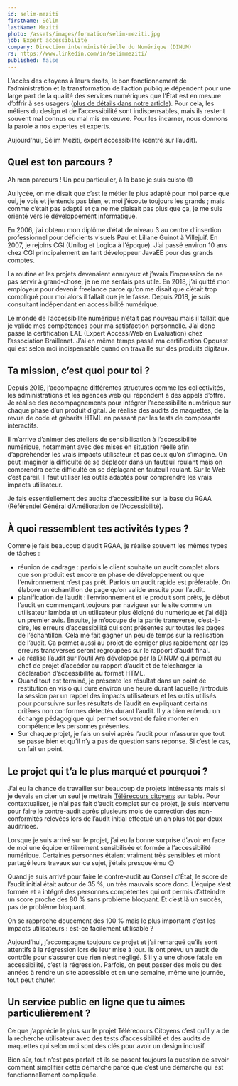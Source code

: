```yaml
---
id: selim-meziti
firstName: Sélim
lastName: Meziti
photo: /assets/images/formation/selim-meziti.jpg
job: Expert accessibilité 
company: Direction interministérielle du Numérique (DINUM)
rs: https://www.linkedin.com/in/selimmeziti/
published: false
---
```


<p class="fr-text--lead">L’accès des citoyens à leurs droits, le bon fonctionnement de l’administration et la transformation de l’action publique dépendent pour une large part de la qualité des services numériques que l’État est en mesure d’offrir à ses usagers (<a href="/articles/2024-04-29-nos-experts-ont-la-parole/">plus de détails dans notre article</a>). Pour cela, les métiers du design et de l’accessibilité sont indispensables, mais ils restent souvent mal connus ou mal mis en œuvre. Pour les incarner, nous donnons la parole à nos expertes et experts.</p>

<p class="fr-text--lead">Aujourd'hui, Sélim Meziti, expert accessibilité (centré sur l’audit).</p>

<h2 class="fr-h6">Quel est ton parcours&nbsp;?</h2>

Ah mon parcours&nbsp;! Un peu particulier, à la base je suis cuisto&nbsp;😊

Au lycée, on me disait que c&rsquo;est le métier le plus adapté pour moi parce que oui, je vois et j&rsquo;entends pas bien, et moi j&rsquo;écoute toujours les grands&nbsp;; mais comme c&rsquo;était pas adapté et ça ne me plaisait pas plus que ça, je me suis orienté vers le développement informatique.

En 2006, j&rsquo;ai obtenu mon diplôme d&rsquo;état de niveau 3 au centre d&rsquo;insertion professionnel pour déficients visuels Paul et Liliane Guinot à Villejuif. En 2007, je rejoins CGI (Unilog et Logica à l&rsquo;époque). J&rsquo;ai passé environ 10 ans chez CGI principalement en tant développeur JavaEE pour des grands comptes.

La routine et les projets devenaient ennuyeux et j&rsquo;avais l&rsquo;impression de ne pas servir à grand-chose, je ne me sentais pas utile. En 2018, j&rsquo;ai quitté mon employeur pour devenir freelance parce qu&rsquo;on me disait que c&rsquo;était trop compliqué pour moi alors il fallait que je le fasse. Depuis 2018, je suis consultant indépendant en accessibilité numérique.

Le monde de l&rsquo;accessibilité numérique n&rsquo;était pas nouveau mais il fallait que je valide mes compétences pour ma satisfaction personnelle. J&rsquo;ai donc passé la certification EAE (Expert AccessiWeb en Évaluation) chez l&rsquo;association Braillenet. J&rsquo;ai en même temps passé ma certification Opquast qui est selon moi indispensable quand on travaille sur des produits digitaux.

<h2 class="fr-h6">Ta mission, c’est quoi pour toi&nbsp;?</h2>

Depuis 2018, j&rsquo;accompagne différentes structures comme les collectivités, les administrations et les agences web qui répondent à des appels d&rsquo;offre. Je réalise des accompagnements pour intégrer l&rsquo;accessibilité numérique sur chaque phase d&rsquo;un produit digital. Je réalise des audits de maquettes, de la revue de code et gabarits HTML en passant par les tests de composants interactifs.

Il m&rsquo;arrive d&rsquo;animer des ateliers de sensibilisation à l&rsquo;accessibilité numérique, notamment avec des mises en situation réelle afin d&rsquo;appréhender les vrais impacts utilisateur et pas ceux qu&rsquo;on s&rsquo;imagine. On peut imaginer la difficulté de se déplacer dans un fauteuil roulant mais on comprendra cette difficulté en se déplaçant en fauteuil roulant. Sur le Web c&rsquo;est pareil. Il faut utiliser les outils adaptés pour comprendre les vrais impacts utilisateur.

Je fais essentiellement des audits d&rsquo;accessibilité sur la base du RGAA (Référentiel Général d&rsquo;Amélioration de l&rsquo;Accessibilité).

<h2 class="fr-h6">À quoi ressemblent tes activités types&nbsp;?</h2>

Comme je fais beaucoup d&rsquo;audit RGAA, je réalise souvent les mêmes types de tâches&nbsp;:

- réunion de cadrage&nbsp;: parfois le client souhaite un audit complet alors que son produit est encore en phase de développement ou que l&rsquo;environnement n&rsquo;est pas prêt. Parfois un audit rapide est préférable. On élabore un échantillon de page qu&rsquo;on valide ensuite pour l&rsquo;audit.
- planification de l&rsquo;audit&nbsp;: l&rsquo;environnement et le produit sont prêts, je début l&rsquo;audit en commençant toujours par naviguer sur le site comme un utilisateur lambda et un utilisateur plus éloigné du numérique et j&rsquo;ai déjà un premier avis. Ensuite, je m&rsquo;occupe de la partie transverse, c&rsquo;est-à-dire, les erreurs d&rsquo;accessibilité qui sont présentes sur toutes les pages de l&rsquo;échantillon. Cela me fait gagner un peu de temps sur la réalisation de l&rsquo;audit. Ça permet aussi au projet de corriger plus rapidement car les erreurs transverses seront regroupées sur le rapport d&rsquo;audit final.
- Je réalise l&rsquo;audit sur l&rsquo;outil <a href="https://ara.numerique.gouv.fr/">Ara</a> développé par la DINUM qui permet au chef de projet d&rsquo;accéder au rapport d&rsquo;audit et de télécharger la déclaration d&rsquo;accessibilité au format HTML.
- Quand tout est terminé, je présente les résultat dans un point de restitution en visio qui dure environ une heure durant laquelle j&rsquo;introduis la session par un rappel des impacts utilisateurs et les outils utilisés pour poursuivre sur les résultats de l&rsquo;audit en expliquant certains critères non conformes détectés durant l&rsquo;audit. Il y a bien entendu un échange pédagogique qui permet souvent de faire monter en compétence les personnes présentes.
- Sur chaque projet, je fais un suivi après l&rsquo;audit pour m&rsquo;assurer que tout se passe bien et qu&rsquo;il n&rsquo;y a pas de question sans réponse. Si c&rsquo;est le cas, on fait un point.

<h2 class="fr-h6">Le projet qui t’a le plus marqué et pourquoi&nbsp;?</h2>

J&rsquo;ai eu la chance de travailler sur beaucoup de projets intéressants mais si je devais en citer un seul je mettrais <a href="https://citoyens.telerecours.fr/#/authentication">Télérecours citoyens</a> sur table. Pour contextualiser, je n&rsquo;ai pas fait d&rsquo;audit complet sur ce projet, je suis intervenu pour faire le contre-audit après plusieurs mois de correction des non-conformités relevées lors de l&rsquo;audit initial effectué un an plus tôt par deux auditrices.

Lorsque je suis arrivé sur le projet, j&rsquo;ai eu la bonne surprise d&rsquo;avoir en face de moi une équipe entièrement sensibilisée et formée à l&rsquo;accessibilité numérique. Certaines personnes étaient vraiment très sensibles et m&rsquo;ont partagé leurs travaux sur ce sujet, j&rsquo;étais presque ému 😊

Quand je suis arrivé pour faire le contre-audit au Conseil d&rsquo;État, le score de l&rsquo;audit initial était autour de 35&nbsp;%, un très mauvais score donc. L&rsquo;équipe s&rsquo;est formée et a intégré des personnes compétentes qui ont permis d&rsquo;atteindre un score proche des 80&nbsp;% sans problème bloquant. Et c&rsquo;est là un succès, pas de problème bloquant.

On se rapproche doucement des 100&nbsp;% mais le plus important c&rsquo;est les impacts utilisateurs : est-ce facilement utilisable ?

Aujourd&rsquo;hui, j&rsquo;accompagne toujours ce projet et j&rsquo;ai remarqué qu&rsquo;ils sont attentifs à la régression lors de leur mise à jour. Ils ont prévu un audit de contrôle pour s&rsquo;assurer que rien n&rsquo;est négligé. S&rsquo;il y a une chose fatale en accessibilité, c&rsquo;est la régression. Parfois, on peut passer des mois ou des années à rendre un site accessible et en une semaine, même une journée, tout peut chuter.

<h2 class="fr-h6">Un service public en ligne que tu aimes particulièrement&nbsp;?</h2>

Ce que j&rsquo;apprécie le plus sur le projet Télérecours Citoyens c&rsquo;est qu&rsquo;il y a de la recherche utilisateur avec des tests d&rsquo;accessibilité et des audits de maquettes qui selon moi sont des clés pour avoir un design inclusif.

Bien sûr, tout n&rsquo;est pas parfait et ils se posent toujours la question de savoir comment simplifier cette démarche parce que c&rsquo;est une démarche qui est fonctionnellement compliquée.
